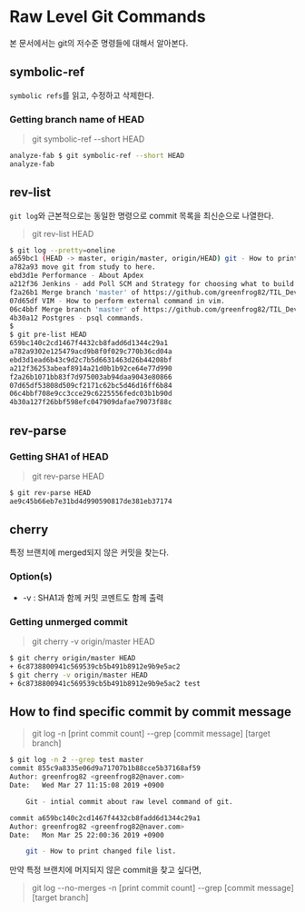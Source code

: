 # Raw Level Git Commands

본 문서에서는 git의 저수준 명령들에 대해서 알아본다. 

## symbolic-ref

`symbolic refs`를 읽고, 수정하고 삭제한다. 

### Getting branch name of HEAD

>git symbolic-ref --short HEAD

```sh
analyze-fab $ git symbolic-ref --short HEAD
analyze-fab
```

## rev-list

`git log`와 근본적으로는 동일한 명령으로 commit 목록을 최신순으로 나열한다. 

>git rev-list HEAD

```sh
$ git log --pretty=oneline
a659bc1 (HEAD -> master, origin/master, origin/HEAD) git - How to print changed file list.
a782a93 move git from study to here.
ebd3d1e Performance - About Apdex
a212f36 Jenkins - add Poll SCM and Strategy for choosing what to build.
f2a26b1 Merge branch 'master' of https://github.com/greenfrog82/TIL_DevOps
07d65df VIM - How to perform external command in vim.
06c4bbf Merge branch 'master' of https://github.com/greenfrog82/TIL_DevOps
4b30a12 Postgres - psql commands.
$
$ git pre-list HEAD
659bc140c2cd1467f4432cb8fadd6d1344c29a1
a782a9302e125479acd9b8f0f029c770b36cd04a
ebd3d1ead6b43c9d2c7b5d6631463d26b44208bf
a212f36253abeaf8914a21d0b1b92ce64e77d990
f2a26b1071bb83f7d975003ab94daa9043e80866
07d65df53808d509cf2171c62bc5d46d16ff6b84
06c4bbf708e9cc3cce29c6225556fedc03b1b90d
4b30a127f26bbf598efc047909dafae79073f88c
```

## rev-parse

### Getting SHA1 of HEAD

>git rev-parse HEAD

```sh
$ git rev-parse HEAD
ae9c45b66eb7e31bd4d990590817de381eb37174
```

## cherry

특정 브랜치에 merged되지 않은 커밋을 찾는다.  

### Option(s)

* -v : SHA1과 함께 커밋 코멘트도 함께 출력 

### Getting unmerged commit

>git cherry -v origin/master HEAD

```sh
$ git cherry origin/master HEAD
+ 6c8738800941c569539cb5b491b8912e9b9e5ac2
$ git cherry -v origin/master HEAD
+ 6c8738800941c569539cb5b491b8912e9b9e5ac2 test
```

## How to find specific commit by commit message

>git log -n [print commit count] --grep [commit message] [target branch]

```sh
$ git log -n 2 --grep test master
commit 855c9a8335e06d9a71707b1b88cce5b37168af59
Author: greenfrog82 <greenfrog82@naver.com>
Date:   Wed Mar 27 11:15:08 2019 +0900

    Git - intial commit about raw level command of git.

commit a659bc140c2cd1467f4432cb8fadd6d1344c29a1
Author: greenfrog82 <greenfrog82@naver.com>
Date:   Mon Mar 25 22:00:36 2019 +0900

    git - How to print changed file list.
```

만약 특정 브랜치에 머지되지 않은 commit을 찾고 싶다면, 

>git log --no-merges -n [print commit count] --grep [commit message] [target branch]










